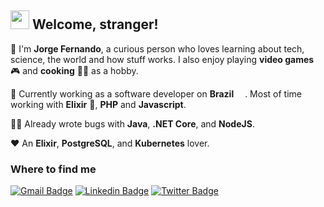 ## <img src="https://emojis.slackmojis.com/emojis/images/1536351075/4594/blob-wave.gif?1536351075" width="30" /> Welcome, stranger!

:blond_haired_person: I'm **Jorge Fernando**, a curious person who loves learning about tech, science, the world and how stuff works. I also enjoy playing **video games** :video_game: and **cooking** :man_cook: as a hobby.

:construction_worker: Currently working as a software developer on **Brazil** <img src="https://image.flaticon.com/icons/svg/197/197386.svg" width="14"/>. Most of time working with **Elixir** :purple_heart:, **PHP** and **Javascript**.

:man_shrugging: Already wrote bugs with **Java**, **.NET Core**, and **NodeJS**.

:heart: An **Elixir**, **PostgreSQL**, and **Kubernetes** lover.

### Where to find me
[![Gmail Badge](https://img.shields.io/badge/-Gmail-c14438?style=flat-square&logo=Gmail&logoColor=white&link=mailto:jorgemotarueda@gmail.com)](mailto:jorgemotarueda@gmail.com)
[![Linkedin Badge](https://img.shields.io/badge/-LinkedIn-blue?style=flat-square&logo=Linkedin&logoColor=white&link=https://www.linkedin.com/in/jfernandomota/)](https://www.linkedin.com/in/jfernandomota/)
[![Twitter Badge](https://img.shields.io/badge/-Twitter-blue?style=flat-square&logo=Twitter&logoColor=white&link=https://twitter.com/mrjfernando)](https://twitter.com/mrjfernando)
